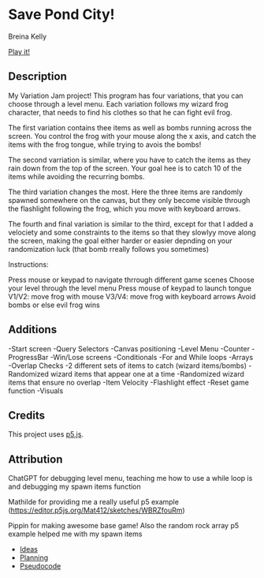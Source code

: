 # Save Pond City!

Breina Kelly

[Play it!](https://pippinbarr.github.io/cart253-examples/topics/making/frogfrogfrog/index.html)

## Description

My Variation Jam project! This program has four variations, that you can choose through a level menu. Each variation follows my wizard frog character, that needs to find his clothes so that he can fight evil frog. 

The first variation contains thee items as well as bombs running across the screen. You control the frog with your mouse along the x axis, and catch the items with the frog tongue, while trying to avois the bombs!

The second varriation is similar, where you have to catch the items as they rain down from the top of the screen. Your goal hee is to catch 10 of the items while avoiding the recurring bombs.

The third variation changes the most. Here the three items are randomly spawned somewhere on the canvas, but they only become visible through the flashlight following the frog, which you move with keyboard arrows. 

The fourth and final variation is similar to the third, except for that I added a velociety and some constraints to the items so that they slowlyy move along the screen, making the goal either harder or easier depnding on your randomization luck (that bomb rreally follows you sometimes)

Instructions:

Press mouse or keypad to navigate thrrough different game scenes
Choose your level through the level menu
Press mouse of keypad to launch tongue
V1/V2: move frog with mouse
V3/V4: move frog with keyboard arrows
Avoid bombs or else evil frog wins

## Additions

-Start screen
-Query Selectors
-Canvas positioning
-Level Menu
-Counter
-ProgressBar
-Win/Lose screens
-Conditionals
-For and While loops
-Arrays
-Overlap Checks
-2 different sets of items to catch (wizard items/bombs)
-Randomized wizard items that appear one at a time
-Randomized wizard items that ensure no overlap
-Item Velocity
-Flashlight effect
-Reset game function
-Visuals

## Credits

This project uses [p5.js](https://p5js.org).

## Attribution

ChatGPT for debugging level menu, teaching me how to use a while loop is and debugging my spawn items function

Mathilde for providing me a really useful p5 example (https://editor.p5js.org/Mat412/sketches/WBRZfouRm)

Pippin for making awesome base game! Also the random rock array p5 example helped me with my spawn items 

- [Ideas](./ideas.md)
- [Planning](./planning.md)
- [Pseudocode](./pseudocode.md)
